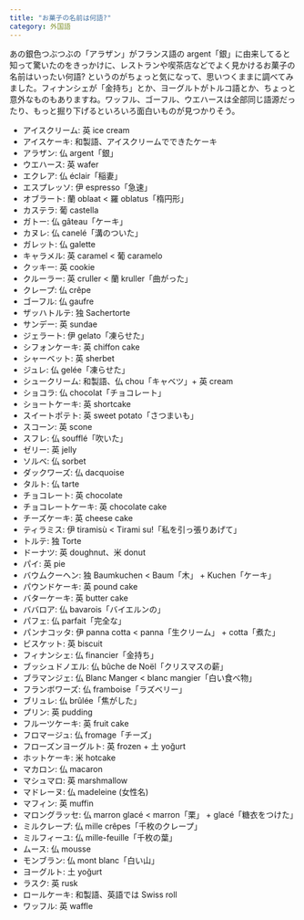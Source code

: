 ```yaml
---
title: "お菓子の名前は何語?"
category: 外国語
---
```


あの銀色つぶつぶの「アラザン」がフランス語の argent「銀」に由来してると知って驚いたのをきっかけに、レストランや喫茶店などでよく見かけるお菓子の名前はいったい何語? というのがちょっと気になって、思いつくままに調べてみました。フィナンシェが「金持ち」とか、ヨーグルトがトルコ語とか、ちょっと意外なものもありますね。ワッフル、ゴーフル、ウエハースは全部同じ語源だったり、もっと掘り下げるといろいろ面白いものが見つかりそう。

- アイスクリーム: 英 ice cream
- アイスケーキ: 和製語、アイスクリームでできたケーキ
- アラザン: 仏 argent「銀」
- ウエハース: 英 wafer
- エクレア: 仏 éclair「稲妻」
- エスプレッソ: 伊 espresso「急速」
- オブラート: 蘭 oblaat < 羅 oblatus「楕円形」
- カステラ: 葡 castella
- ガトー: 仏 gâteau「ケーキ」
- カヌレ: 仏 canelé「溝のついた」
- ガレット: 仏 galette
- キャラメル: 英 caramel < 葡 caramelo
- クッキー: 英 cookie
- クルーラー: 英 cruller < 蘭 kruller「曲がった」
- クレープ: 仏 crêpe
- ゴーフル: 仏 gaufre
- ザッハトルテ: 独 Sachertorte
- サンデー: 英 sundae
- ジェラート: 伊 gelato「凍らせた」
- シフォンケーキ: 英 chiffon cake
- シャーベット: 英 sherbet
- ジュレ: 仏 gelée「凍らせた」
- シュークリーム: 和製語、仏 chou「キャベツ」+ 英 cream
- ショコラ: 仏 chocolat「チョコレート」
- ショートケーキ: 英 shortcake
- スイートポテト: 英 sweet potato「さつまいも」
- スコーン: 英 scone
- スフレ: 仏 soufflé「吹いた」
- ゼリー: 英 jelly
- ソルベ: 仏 sorbet
- ダックワーズ: 仏 dacquoise
- タルト: 仏 tarte
- チョコレート: 英 chocolate
- チョコレートケーキ: 英 chocolate cake
- チーズケーキ: 英 cheese cake
- ティラミス: 伊 tiramisù < Tirami su!「私を引っ張りあげて」
- トルテ: 独 Torte
- ドーナツ: 英 doughnut、米 donut
- パイ: 英 pie
- バウムクーヘン: 独 Baumkuchen < Baum「木」 + Kuchen「ケーキ」
- パウンドケーキ: 英 pound cake
- バターケーキ: 英 butter cake
- ババロア: 仏 bavarois「バイエルンの」
- パフェ: 仏 parfait「完全な」
- パンナコッタ: 伊 panna cotta < panna「生クリーム」 + cotta「煮た」
- ビスケット: 英 biscuit
- フィナンシェ: 仏 financier「金持ち」
- ブッシュドノエル: 仏 bûche de Noël「クリスマスの薪」
- ブラマンジェ: 仏 Blanc Manger < blanc mangier「白い食べ物」
- フランボワーズ: 仏 framboise「ラズベリー」
- ブリュレ: 仏 brûlée「焦がした」
- プリン: 英 pudding
- フルーツケーキ: 英 fruit cake
- フロマージュ: 仏 fromage「チーズ」
- フローズンヨーグルト: 英 frozen + 土 yoğurt
- ホットケーキ: 米 hotcake
- マカロン: 仏 macaron
- マシュマロ: 英 marshmallow
- マドレーヌ: 仏 madeleine (女性名)
- マフィン: 英 muffin
- マロングラッセ: 仏 marron glacé < marron「栗」 + glacé「糖衣をつけた」
- ミルクレープ: 仏 mille crêpes「千枚のクレープ」
- ミルフィーユ: 仏 mille-feuille「千枚の葉」
- ムース: 仏 mousse
- モンブラン: 仏 mont blanc「白い山」
- ヨーグルト: 土 yoğurt
- ラスク: 英 rusk
- ロールケーキ: 和製語、英語では Swiss roll
- ワッフル: 英 waffle
